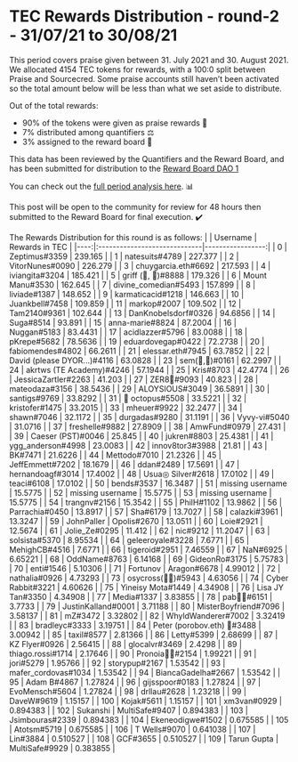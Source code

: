 
# TEC Rewards Distribution - round-2  - 31/07/21 to 30/08/21
This period covers praise given between 31. July 2021 and 30. August 2021. We allocated 4154 TEC tokens for rewards, with a 100:0 split between Praise and Sourcecred. Some praise accounts still haven’t been activated so the total amount below will be less than what we set aside to distribute.

Out of the total rewards:

* 90% of the tokens were given as praise rewards :pray:
* 7% distributed among quantifiers :balance_scale:
* 3% assigned to the reward board :memo:

This data has been reviewed by the Quantifiers and the Reward Board, and has been submitted for distribution to the [Reward Board DAO 1](https://xdai.aragon.blossom.software/#/rewardboardtec/)


You can check out the [full period analysis here](https://rawcdn.githack.com/CommonsBuild/tec-rewards/c2eba98a9f6f09993ae69936db2d9485e72f7c48/distribution_rounds/round-2/distribution_results/reports/round-2_general_RAD_report_Report.html). :bar_chart:

This post will be open to the community for review for 48 hours then submitted to the Reward Board for final execution. :heavy_check_mark:

The Rewards Distribution for this round is as follows:
|     | Username                     |   Rewards in TEC |
|----:|:-----------------------------|-----------------:|
|   0 | Zeptimus#3359                |       239.165    |
|   1 | natesuits#4789               |       227.377    |
|   2 | VitorNunes#0090              |       226.279    |
|   3 | chuygarcia.eth#6692          |       217.593    |
|   4 | iviangita#3204               |       185.421    |
|   5 | griff (💜, 💜)#8888          |       179.326    |
|   6 | Mount Manu#3530              |       162.645    |
|   7 | divine_comedian#5493         |       157.899    |
|   8 | liviade#1387                 |       148.652    |
|   9 | karmaticacid#1218            |       146.663    |
|  10 | Juankbell#7458               |       109.859    |
|  11 | markop#2007                  |       109.502    |
|  12 | Tam2140#9361                 |       102.644    |
|  13 | DanKnobelsdorf#0326          |        94.6856   |
|  14 | Suga#8514                    |        93.891    |
|  15 | anna-marie#8824              |        87.2004   |
|  16 | Nuggan#5183                  |        83.4431   |
|  17 | acidlazzer#5796              |        83.0088   |
|  18 | pKrepe#5682                  |        78.5636   |
|  19 | eduardovegap#0422            |        72.2738   |
|  20 | fabiomendes#4802             |        66.2611   |
|  21 | elessar.eth#7945             |        63.7852   |
|  22 | David (please DYOR...)#4116  |        63.0828   |
|  23 | sem(🌸,🐝)#0161              |        62.2997   |
|  24 | akrtws (TE Academy)#4246     |        57.1944   |
|  25 | Kris#8703                    |        42.4774   |
|  26 | JessicaZartler#2263          |        41.203    |
|  27 | ZER8🧠#9093                  |        40.823    |
|  28 | mateodaza#3156               |        38.5436   |
|  29 | ALOYSIOUS#3049               |        36.5891   |
|  30 | santigs#9769                 |        33.8292   |
|  31 | 🐙 octopus#5508              |        33.5221   |
|  32 | kristofer#1475               |        33.2015   |
|  33 | mheuer#9922                  |        32.2477   |
|  34 | shawn#7046                   |        32.1172   |
|  35 | durgadas#9280                |        31.1191   |
|  36 | Vyvy-vi#5040                 |        31.0716   |
|  37 | freshelle#9882               |        27.8909   |
|  38 | AmwFund#0979                 |        27.431    |
|  39 | Caeser (PST)#0046            |        25.845    |
|  40 | jukren#8803                  |        25.4381   |
|  41 | ygg_anderson#4998            |        23.0083   |
|  42 | innov8tor3#3988              |        21.81     |
|  43 | BK#7471                      |        21.6226   |
|  44 | Mettodo#7010                 |        21.2326   |
|  45 | JeffEmmett#7202              |        18.1679   |
|  46 | ddan#2489                    |        17.5691   |
|  47 | hernandoagf#3014             |        17.4002   |
|  48 | Usua◎ Silver#2618            |        17.0102   |
|  49 | teaci#6108                   |        17.0102   |
|  50 | bends#3537                   |        16.3487   |
|  51 | missing username             |        15.5775   |
|  52 | missing username             |        15.5775   |
|  53 | missing username             |        15.5775   |
|  54 | trangnv#2156                 |        15.3542   |
|  55 | PhilH#1102                   |        13.9862   |
|  56 | Parrachia#0450               |        13.8917   |
|  57 | Sha#6179                     |        13.7027   |
|  58 | calazki#3961                 |        13.3247   |
|  59 | JohnPaller | Opolis#2670     |        13.0511   |
|  60 | Loie#2921                    |        12.5674   |
|  61 | Jolie_Ze#0295                |        11.412    |
|  62 | nic#9212                     |        11.2047   |
|  63 | solsista#5370                |         8.95534  |
|  64 | geleeroyale#3228             |         7.6771   |
|  65 | MehighCB#4516                |         7.6771   |
|  66 | tigeroid#2951                |         7.46559  |
|  67 | NaN#6925                     |         6.65221  |
|  68 | OddName#8763                 |         6.14168  |
|  69 | GideonRo#3175                |         5.75783  |
|  70 | enti#1546                    |         5.10306  |
|  71 | Fortunov | Aragon#6678       |         4.99012  |
|  72 | nathalia#0926                |         4.73293  |
|  73 | osycross(🦎🦎)#5943          |         4.63056  |
|  74 | Cyber Rabbit#3221            |         4.60626  |
|  75 | Yineisy Mota#1449            |         4.34908  |
|  76 | Lisa JY Tan#3350             |         4.34908  |
|  77 | Media#1337                   |         3.83855  |
|  78 | pab🐝🐙#6151                 |         3.7733   |
|  79 | JustinKalland#0001           |         3.71188  |
|  80 | MisterBoyfriend#7096         |         3.58137  |
|  81 | mZ#3472                      |         3.32802  |
|  82 | WhyldWanderer#7002           |         3.32419  |
|  83 | bradleyc#3333                |         3.19751  |
|  84 | Peter (porobov.eth) 🤖#3488  |         3.00942  |
|  85 | taxil#8577                   |         2.81366  |
|  86 | Letty#5399                   |         2.68699  |
|  87 | KZ Flyer#0926                |         2.56415  |
|  88 | glocalvr#3469                |         2.4298   |
|  89 | thiago.rossi#1714            |         2.17646  |
|  90 | Pronoia🐙🦘#2154             |         1.99221  |
|  91 | jori#5279                    |         1.95766  |
|  92 | storypup#2167                |         1.53542  |
|  93 | mafer_cordovas#1034          |         1.53542  |
|  94 | BiancaGadelha#2667           |         1.53542  |
|  95 | Adam B#4867                  |         1.27824  |
|  96 | gijsspoor#0183               |         1.27824  |
|  97 | EvoMensch#5604               |         1.27824  |
|  98 | drllau#2628                  |         1.23218  |
|  99 | DaveW#9619                   |         1.15157  |
| 100 | Kojak#5611                   |         1.15157  |
| 101 | xm3van#0929                  |         0.894383 |
| 102 | Sukanshi | MultiSafe#9407    |         0.894383 |
| 103 | Jsimbouras#2339              |         0.894383 |
| 104 | Ekeneodigwe#1502             |         0.675585 |
| 105 | Atotsm#5719                  |         0.675585 |
| 106 | T Wells#9070                 |         0.641038 |
| 107 | Lin#3884                     |         0.510527 |
| 108 | GCF#3655                     |         0.510527 |
| 109 | Tarun Gupta | MultiSafe#9929 |         0.383855 |
